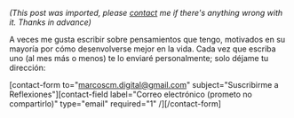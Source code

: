 *(This post was imported, please [contact](#/contact) me if there's anything wrong with it. Thanks in advance)*

A veces me gusta escribir sobre pensamientos que tengo, motivados en su mayoría por cómo desenvolverse mejor en la vida. Cada vez que escriba uno (al mes más o menos) te lo enviaré personalmente; solo déjame tu dirección:

[contact-form to="marcoscm.digital@gmail.com" subject="Suscribirme a Reflexiones"][contact-field label="Correo electrónico (prometo no compartirlo)" type="email" required="1" /][/contact-form]